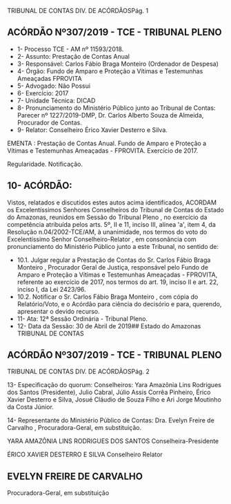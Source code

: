 TRIBUNAL DE CONTAS DIV. DE ACÓRDÃOSPág. 1

## ACÓRDÃO Nº307/2019 - TCE - TRIBUNAL PLENO

- 1- Processo TCE - AM nº 11593/2018.
- 2- Assunto: Prestação de Contas Anual
- 3- Responsável: Carlos Fábio Braga Monteiro (Ordenador de Despesa)
- 4- Órgão: Fundo  de  Amparo  e  Proteção  a  Vítimas  e  Testemunhas  Ameaçadas  FPROVITA
- 5- Advogado: Não Possui
- 6- Exercício: 2017
- 7- Unidade Técnica: DICAD
- 8- Pronunciamento  do  Ministério  Público  junto  ao  Tribunal  de  Contas: Parecer  nº 1227/2019-DMP, Dr. Carlos Alberto Souza de Almeida, Procurador de Contas.
- 9- Relator: Conselheiro Érico Xavier Desterro e Silva.

EMENTA : Prestação  de  Contas  Anual.  Fundo  de Amparo  e Proteção a Vítimas e Testemunhas Ameaçadas - FPROVITA. Exercício de 2017.

Regularidade. Notificação.

## 10-  ACÓRDÃO:

Vistos, relatados e discutidos estes autos acima identificados, ACORDAM os Excelentíssimos Senhores Conselheiros do Tribunal de Contas do Estado do Amazonas, reunidos em Sessão do Tribunal Pleno , no exercício da competência atribuída pelos arts. 5º, II e 11, inciso III, alínea 'a', item 4, da Resolução n.04/2002-TCE/AM, à unanimidade, nos termos do voto do Excelentíssimo Senhor Conselheiro-Relator , em consonância com pronunciamento do Ministério Público junto a este Tribunal, no sentido de:

- 10.1. Julgar  regular a  Prestação  de  Contas  do Sr.  Carlos  Fábio  Braga Monteiro ,  Procurador  Geral  de  Justiça,  responsável  pelo  Fundo  de Amparo e Proteção a Vítimas e Testemunhas Ameaçadas - FPROVITA, referente ao exercício de 2017, nos termos do art. 19, inciso II e art. 22, inciso I, da Lei 2423/96.
- 10.2. Notificar o Sr. Carlos Fábio Braga  Monteiro , com  cópia do Relatório/Voto, e o Acórdão para ciência do decisório e para, querendo, apresentar o devido recurso.
- 11-  Ata: 12ª Sessão Ordinária - Tribunal Pleno.
- 12-  Data da Sessão: 30 de Abril de 2019## Estado do Amazonas TRIBUNAL DE CONTAS

## ACÓRDÃO Nº307/2019 - TCE - TRIBUNAL PLENO

TRIBUNAL DE CONTAS DIV. DE ACÓRDÃOSPág. 2

13-  Especificação do quorum: Conselheiros: Yara Amazônia Lins Rodrigues dos Santos (Presidente), Julio Cabral, Júlio Assis Corrêa Pinheiro, Érico Xavier Desterro e Silva, Josué Cláudio de Souza Filho e Ari Jorge Moutinho da Costa Júnior.

14-  Representante do Ministério Público de Contas: Dra. Evelyn Freire de Carvalho , Procuradora-Geral, em substituição.

YARA AMAZÔNIA LINS RODRIGUES DOS SANTOS Conselheira-Presidente

ÉRICO XAVIER DESTERRO E SILVA Conselheiro Relator

## EVELYN FREIRE DE CARVALHO

Procuradora-Geral, em substituição